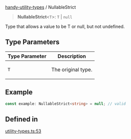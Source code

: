 [handy-utility-types](https://github.com/itsmeid/handy-utility-types/tree/main/docs/README.md) / NullableStrict

> **NullableStrict**\<`T`\>: `T` \| `null`

Type that allows a value to be T or null, but not undefined.

## Type Parameters

<table>
<thead>
<tr>
<th>Type Parameter</th>
<th>Description</th>
</tr>
</thead>
<tbody>
<tr>
<td>

`T`

</td>
<td>

The original type.

</td>
</tr>
</tbody>
</table>

## Example

```ts
const example: NullableStrict<string> = null; // valid
```

## Defined in

[utility-types.ts:53](https://github.com/itsmeid/handy-utility-types/blob/361f33ed663ecb70e7a5632aeff8b3063307bcd0/lib/modular/utility-types.ts#L53)
